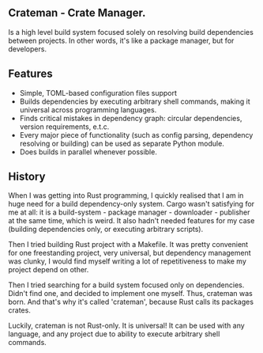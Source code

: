 ## Crateman - Crate Manager.

Is a high level build system focused solely on resolving build dependencies between projects.
In other words, it's like a package manager, but for developers.

## Features
- Simple, TOML-based configuration files support
- Builds dependencies by executing arbitrary shell commands, making it universal across programming languages.
- Finds critical mistakes in dependency graph: circular dependencies, version requirements, e.t.c.
- Every major piece of functionality (such as config parsing, dependency resolving or building) can be used as separate Python module.
- Does builds in parallel whenever possible.

## History

When I was getting into Rust programming, I quickly realised that I am in huge need for a build dependency-only system. Cargo wasn't satisfying for me at all: it is a build-system - package manager - downloader - publisher at the same time, which is weird. It also hadn't needed features for my case (building dependencies only, or executing arbitrary scripts).

Then I tried building Rust project with a Makefile. It was pretty convenient for one freestanding project, very universal, but dependency management was clunky, I would find myself writing a lot of repetitiveness to make my project depend on other.

Then I tried searching for a build system focused only on dependencies. Didn't find one, and decided to implement one myself. Thus, crateman was born. And that's why it's called 'crateman', because Rust calls its packages crates.

Luckily, crateman is not Rust-only. It is universal! It can be used with any language, and any project due to ability to execute arbitrary shell commands.
